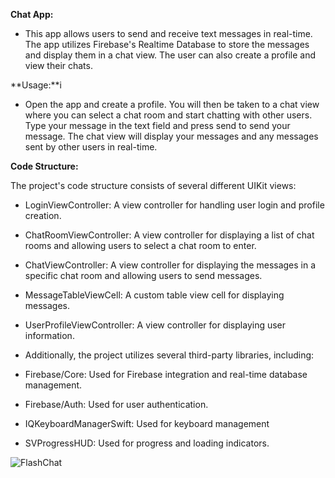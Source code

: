 **Chat App:**

- This app allows users to send and receive text messages in real-time. The app utilizes Firebase's Realtime Database to store the messages and display them in a chat view. The user can also create a profile and view their chats.

**Usage:**i

- Open the app and create a profile. You will then be taken to a chat view where you can select a chat room and start chatting with other users. Type your message in the text field and press send to send your message. The chat view will display your messages and any messages sent by other users in real-time.

**Code Structure:**

The project's code structure consists of several different UIKit views:

- LoginViewController: A view controller for handling user login and profile creation.

- ChatRoomViewController: A view controller for displaying a list of chat rooms and allowing users to select a chat room to enter.

- ChatViewController: A view controller for displaying the messages in a specific chat room and allowing users to send messages.

- MessageTableViewCell: A custom table view cell for displaying messages.

- UserProfileViewController: A view controller for displaying user information.

- Additionally, the project utilizes several third-party libraries, including:

- Firebase/Core: Used for Firebase integration and real-time database management.

- Firebase/Auth: Used for user authentication.

- IQKeyboardManagerSwift: Used for keyboard management

- SVProgressHUD: Used for progress and loading indicators.







![FlashChat](https://user-images.githubusercontent.com/101280910/222901294-60f6b617-1835-4bb3-aed7-d0b858e214ec.gif)
